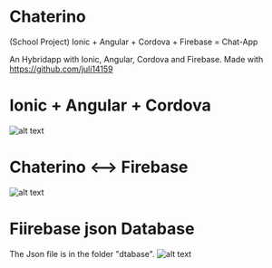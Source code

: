 # Chaterino
(School Project)
Ionic + Angular + Cordova + Firebase = Chat-App

An Hybridapp with Ionic, Angular, Cordova and Firebase.
Made with https://github.com/juli14159

# Ionic + Angular + Cordova
![alt text](https://i.imgur.com/1DaJRhw.png)

# Chaterino <--> Firebase
![alt text](https://i.imgur.com/BgbM867.png)

# Fiirebase json Database 
The Json file is in the folder "dtabase".
![alt text](https://i.imgur.com/fheOMYT.png)

